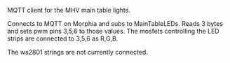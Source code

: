 MQTT client for the MHV main table lights.

Connects to MQTT on Morphia and subs to MainTableLEDs.
Reads 3 bytes and sets pwm pins 3,5,6 to those values.
The mosfets controlling the LED strips are connected
to 3,5,6 as R,G,B.

The ws2801 strings are not currently connected.
